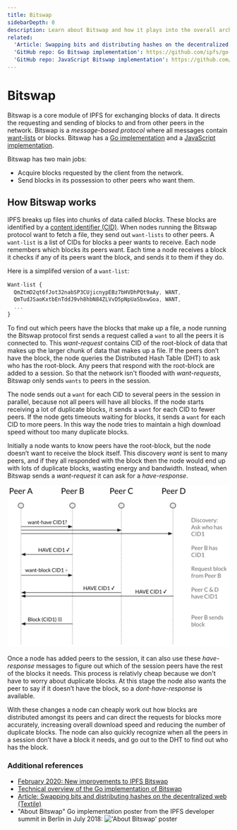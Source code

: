 ```yaml
---
title: Bitswap
sidebarDepth: 0
description: Learn about Bitswap and how it plays into the overall architecture of IPFS, the InterPlanetary File System.
related:
  'Article: Swapping bits and distributing hashes on the decentralized web (Textile)': https://medium.com/textileio/swapping-bits-and-distributing-hashes-on-the-decentralized-web-5da98a3507
  'GitHub repo: Go Bitswap implementation': https://github.com/ipfs/go-bitswap
  'GitHub repo: JavaScript Bitswap implementation': https://github.com/ipfs/js-ipfs-bitswap
---
```


# Bitswap

Bitswap is a core module of IPFS for exchanging blocks of data. It directs the requesting and sending of blocks to and from other peers in the network. Bitswap is a _message-based protocol_ where all messages contain [want-lists](#want-list) or blocks. Bitswap has a [Go implementation](https://github.com/ipfs/go-bitswap) and a [JavaScript implementation](https://github.com/ipfs/js-ipfs-bitswap).

Bitswap has two main jobs:

- Acquire blocks requested by the client from the network.
- Send blocks in its possession to other peers who want them.

## How Bitswap works

IPFS breaks up files into chunks of data called _blocks_. These blocks are identified by a [content identifier (CID)](/content/content-addressing). When nodes running the Bitswap protocol want to fetch a file, they send out `want-lists` to other peers. A `want-list` is a list of CIDs for blocks a peer wants to receive. Each node remembers which blocks its peers want. Each time a node receives a block it checks if any of its peers want the block, and sends it to them if they do.

Here is a simplifed version of a `want-list`:

```javascript
Want-list {
  QmZtmD2qt6fJot32nabSP3CUjicnypEBz7bHVDhPQt9aAy, WANT,
  QmTudJSaoKxtbEnTddJ9vh8hbN84ZLVvD5pNpUaSbxwGoa, WANT,
  ...
}
```

To find out which peers have the blocks that make up a file, a node running the Bitswap protocol first sends a request called a `want` to all the peers it is connected to. This _want-request_ contains CID of the root-block of data that makes up the larger chunk of data that makes up a file. If the peers don’t have the block, the node queries the Distributed Hash Table (DHT) to ask who has the root-block. Any peers that respond with the root-block are added to a session. So that the network isn't flooded with _want-requests_, Bitswap only sends `wants` to peers in the session.

The node sends out a `want` for each CID to several peers in the session in parallel, because not all peers will have all blocks. If the node starts receiving a lot of duplicate blocks, it sends a `want` for each CID to fewer peers. If the node gets timeouts waiting for blocks, it sends a `want` for each CID to more peers. In this way the node tries to maintain a high download speed without too many duplicate blocks.

Initially a node wants to know peers have the root-block, but the node doesn’t want to receive the block itself. This discovery _want_ is sent to many peers, and if they all responded with the block then the node would end up with lots of duplicate blocks, wasting energy and bandwidth. Instead, when Bitswap sends a _want-request_ it can ask for a _have-response_.

![Diagram of the _want-have/want-block_ process.](./images/bitswap/diagram-of-the-want-have-want-block-process.png)

Once a node has added peers to the session, it can also use these _have-response_ messages to figure out which of the session peers have the rest of the blocks it needs. This process is relativly cheap because we don't have to worry about duplicate blocks. At this stage the node also wants the peer to say if it doesn’t have the block, so a _dont-have-response_ is available.

With these changes a node can cheaply work out how blocks are distributed amongst its peers and can direct the requests for blocks more accurately, increasing overall download speed and reducing the number of duplicate blocks. The node can also quickly recognize when all the peers in a session don’t have a block it needs, and go out to the DHT to find out who has the block.

### Additional references

- [February 2020: New improvements to IPFS Bitswap](https://blog.ipfs.io/2020-02-14-improved-bitswap-for-container-distribution/)
- [Technical overview of the Go implementation of Bitswap](https://docs.google.com/presentation/d/1mbFFGIIKNvboHyLn-k26egOSWkt9nXjlNbxpmCEQfqQ/edit#slide=id.p)
- [Article: Swapping bits and distributing hashes on the decentralized web (Textile)](https://medium.com/textileio/swapping-bits-and-distributing-hashes-on-the-decentralized-web-5da98a3507)
- "About Bitswap" Go implementation poster from the IPFS developer summit in Berlin in July 2018:
  !['About Bitswap' poster](https://user-images.githubusercontent.com/74178/43230914-f818dab2-901e-11e8-876b-73ba6a084f76.jpg 'Bitswap-Poster_Berlin-July-2018')
